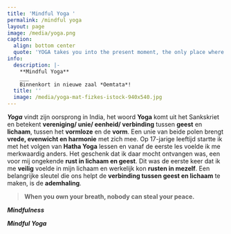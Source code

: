 ```yaml
---
title: 'Mindful Yoga '
permalink: /mindful yoga
layout: page
image: /media/yoga.png
caption:
  align: bottom center
  quote: 'YOGA takes you into the present moment, the only place where life exists.'
info:
  description: |-
    **Mindful Yoga** 
    ___
    Binnenkort in nieuwe zaal *Oemtata*!
  title: ''
  image: /media/yoga-mat-fizkes-istock-940x540.jpg
---
```


_**Yoga**_ vindt zijn oorsprong in India, het woord **Yoga** komt uit het Sankskriet en betekent **vereniging/ unie/ eenheid/ verbinding** tussen **geest** en **lichaam**, tussen het **vormloze** en de **vorm**. Een unie van beide polen brengt **vrede, evenwicht en harmonie** met zich mee. Op 17-jarige leeftijd startte ik met het volgen van **Hatha Yoga** lessen en vanaf de eerste les voelde ik me merkwaardig anders. Het geschenk dat ik daar mocht ontvangen was, een voor mij ongekende **rust in lichaam en geest**. Dit was de eerste keer dat ik me **veilig** voelde in mijn lichaam en werkelijk kon **rusten in mezelf**.  Een belangrijke sleutel die ons helpt de **verbinding tussen geest en lichaam** te maken, is de **ademhaling**. 

>**When you own your breath, nobody can steal your peace.**

_**Mindfulness**_

_**Mindful Yoga**_
